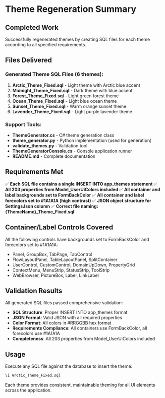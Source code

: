 # Theme Regeneration Summary

## Completed Work

Successfully regenerated themes by creating SQL files for each theme according to all specified requirements.

## Files Delivered

### Generated Theme SQL Files (6 themes):
1. **Arctic_Theme_Fixed.sql** - Light theme with Arctic blue accent
2. **Midnight_Theme_Fixed.sql** - Dark theme with blue accent  
3. **Forest_Theme_Fixed.sql** - Light green forest theme
4. **Ocean_Theme_Fixed.sql** - Light blue ocean theme
5. **Sunset_Theme_Fixed.sql** - Warm orange sunset theme
6. **Lavender_Theme_Fixed.sql** - Light purple lavender theme

### Support Tools:
- **ThemeGenerator.cs** - C# theme generation class
- **theme_generator.py** - Python implementation (used for generation)
- **validate_themes.py** - Validation tool
- **ThemeGeneratorConsole.cs** - Console application runner
- **README.md** - Complete documentation

## Requirements Met

✅ **Each SQL file contains a single INSERT INTO app_themes statement**
✅ **All 203 properties from Model_UserUiColors included**
✅ **All container and label backgrounds set to FormBackColor**
✅ **All container and label forecolors set to #1A1A1A (high contrast)**
✅ **JSON object structure for SettingsJson column**
✅ **Correct file naming: {ThemeName}_Theme_Fixed.sql**

## Container/Label Controls Covered

All the following controls have backgrounds set to FormBackColor and forecolors set to #1A1A1A:
- Panel, GroupBox, TabPage, TabControl
- FlowLayoutPanel, TableLayoutPanel, SplitContainer
- UserControl, CustomControl, DomainUpDown, PropertyGrid
- ContextMenu, MenuStrip, StatusStrip, ToolStrip
- WebBrowser, PictureBox, Label, LinkLabel

## Validation Results

All generated SQL files passed comprehensive validation:
- **SQL Structure**: Proper INSERT INTO app_themes format
- **JSON Format**: Valid JSON with all required properties
- **Color Format**: All colors in #RRGGBB hex format
- **Requirements Compliance**: All containers use FormBackColor, all forecolors use #1A1A1A
- **Completeness**: All 203 properties from Model_UserUiColors included

## Usage

Execute any SQL file against the database to insert the theme:
```sql
\i Arctic_Theme_Fixed.sql
```

Each theme provides consistent, maintainable theming for all UI elements across the application.